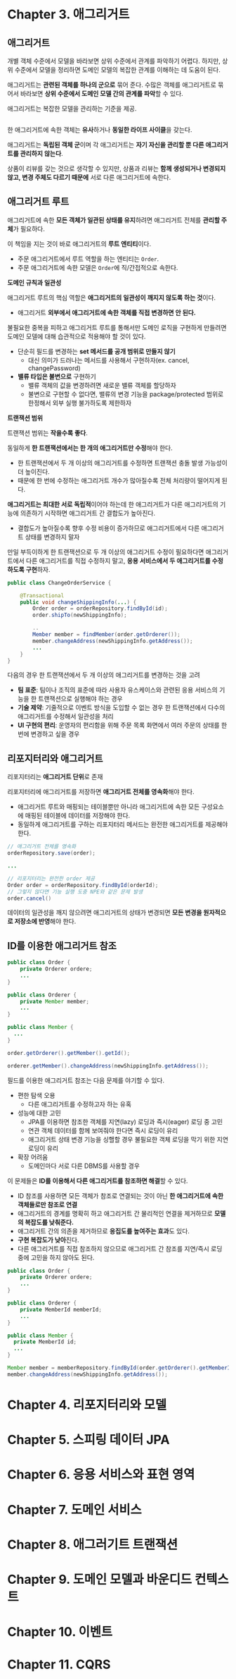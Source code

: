 # Chapter 3. 애그리거트

## 애그리거트

개별 객체 수준에서 모델을 바라보면 상위 수준에서 관계를 파악하기 어렵다. 하지만, 상위 수준에서 모델을 정리하면 도메인 모델의 복잡한 관계를 이해하는 데 도움이 된다.

애그리거트는 **관련된 객체를 하나의 군으로** 묶어 준다. 수많은 객체를 애그리거트로 묶어서 바라보면 **상위 수준에서 도메인 모델 간의 관계를 파악**할 수 있다.

애그리거트는 복잡한 모델을 관리하는 기준을 제공.

<figure><img src="../../.gitbook/assets/ddd-start/aggregate.jpg" alt=""><figcaption></figcaption></figure>

한 애그리거트에 속한 객체는 **유사**하거나 **동일한 라이프 사이클**을 갖는다.

애그리거트는 **독립된 객체 군**이며 각 애그리거트는 **자기 자신을 관리할 뿐 다른 애그리거트를 관리하지 않는다**.

상품이 리뷰를 갖는 것으로 생각할 수 있지만, 상품과 리뷰는 **함께 생성되거나 변경되지 않고, 변경 주체도 다르기 때문에** 서로 다른 애그리거트에 속한다.

## 애그리거트 루트

애그리거트에 속한 **모든 객체가 일관된 상태를 유지**하려면 애그리거트 전체를 **관리할 주체**가 필요하다.

이 책임을 지는 것이 바로 애그리거트의 **루트 엔티티**이다.

- 주문 애그리거트에서 루트 역할을 하는 엔티티는 `Order`.
- 주문 애그리거트에 속한 모델은 `Order`에 직/간접적으로 속한다.

**도메인 규칙과 일관성**

애그리거트 루트의 핵심 역할은 **애그리거트의 일관성이 깨지지 않도록 하는 것**이다.
- 애그리거트 **외부에서 애그리거트에 속한 객체를 직접 변경하면 안 된다.**

불필요한 중복을 피하고 애그리거트 루트를 통해서만 도메인 로직을 구현하게 만들려면 도메인 모델에 대해 습관적으로 적용해야 할 것이 있다.
- 단순히 필드를 변경하는 **set 메서드를 공개 범위로 만들지 않기**
  - 대신 의미가 드러나는 메서드를 사용해서 구현하자(ex. cancel, changePassword)
- **밸류 타입은 불변으로** 구현하기
  - 밸류 객체의 값을 변경하려면 새로운 밸류 객체를 할당하자
  - 불변으로 구현할 수 없다면, 밸류의 변경 기능을 package/protected 범위로 한정해서 외부 실행 불가하도록 제한하자

**트랜잭션 범위**

트랜잭션 범위는 **작을수록 좋다**.

동일하게 **한 트랜잭션에서는 한 개의 애그리거트만 수정**해야 한다.
- 한 트랜잭션에서 두 개 이상의 애그리거트를 수정하면 트랜잭션 충돌 발생 가능성이 더 높이진다.
- 때문에 한 번에 수정하는 애그리거트 개수가 많아질수록 전체 처리량이 떨어지게 된다.

**애그리거트는 최대한 서로 독립적**이어야 하는데 한 애그리거트가 다른 애그리거트의 기능에 의존하기 시작하면 애그리거트 간 결합도가 높아진다.
- 결합도가 높아질수록 향후 수정 비용이 증가하므로 애그리거트에서 다른 애그리거트 상태를 변경하지 말자

만일 부득이하게 한 트랜잭션으로 두 개 이상의 애그리거트 수정이 필요하다면 애그리거트에서 다른 애그리거트를 직접 수정하지 말고, **응용 서비스에서 두 애그리거트를 수정하도록 구현**하자.

```java
public class ChangeOrderService {

    @Transactional
    public void changeShippingInfo(...) {
        Order order = orderRepository.findById(id);
        order.shipTo(newShippingInfo);

        ..
        Member member = findMember(order.getOrderer());
        member.changeAddress(newShippingInfo.getAddress());
        ...
    }
}
```

다음의 경우 한 트랜잭션에서 두 개 이상의 애그리거트를 변경하는 것을 고려
- **팀 표준**: 팀이나 조직의 표준에 따라 사용자 유스케이스와 관련된 응용 서비스의 기능을 한 트랜잭션으로 실행해야 하는 경우
- **기술 제약**: 기줄적으로 이벤트 방식을 도입할 수 없는 경우 한 트랜잭션에서 다수의 애그리거트를 수정해서 일관성을 처리
- **UI 구현의 편리**: 운영자의 편리함을 위해 주문 목록 화면에서 여러 주문의 상태를 한 번에 변경하고 싶을 경우

## 리포지터리와 애그리거트

리포지터리는 **애그리거트 단위**로 존재

리포지터리에 애그리거트를 저장하면 **애그리거트 전체를 영속화**해야 한다.
- 애그리거트 루트와 매핑되는 테이블뿐만 아니라 애그리거트에 속한 모든 구성요소에 매핑된 테이블에 데이터를 저장해야 한다.
- 동일하게 애그리거트를 구하는 리포지터리 메서드는 완전한 애그리거트를 제공해야 한다.

```java
// 애그리거트 전체를 영속화
orderRepository.save(order);

...

// 리포지터리는 완전한 order 제공
Order order = orderRepository.findById(orderId);
// 그렇지 않다면 기능 실행 도중 NPE와 같은 문제 발생
order.cancel()
```

데이터의 일관성을 깨지 않으려면 애그리거트의 상태가 변경되면 **모든 변경을 원자적으로 저장소에 반영**해야 한다.

## ID를 이용한 애그리거트 참조

```java
public class Order {
    private Orderer ordere;
    ...
}

public class Orderer {
    private Member member;
    ...
}

public class Member {
  ...
}

order.getOrderer().getMember().getId();

orderer.getMember().changeAddress(newShippingInfo.getAddress());
```

필드를 이용한 애그리거트 참조는 다음 문제를 야기할 수 있다.
- 편한 탐색 오용
  - 다른 애그리거트를 수정하고자 하는 유혹
- 성능에 대한 고민
  - JPA를 이용하면 참조한 객체를 지연(lazy) 로딩과 즉시(eager) 로딩 중 고민
  - 연관 객체 데이터를 함께 보여줘야 한다면 즉시 로딩이 유리
  - 애그리거트 상태 변경 기능을 싱핼할 경우 불필요한 객체 로딩을 막기 위한 지연 로딩이 유리
- 확장 어려움
  - 도메인마다 서로 다른 DBMS를 사용할 경우

이 문제들은 **ID를 이용해서 다른 애그리거트를 참조하면 해결**할 수 있다.
- ID 참조를 사용하면 모든 객체가 참조로 연결되는 것이 아닌 **한 애그리거트에 속한 객체들로만 참조로 연결**
- 애그리거트의 경계를 명확히 하고 애그리거트 간 물리적인 연결을 제거하므로 **모델의 복잡도를 낮춰준다.**
- 애그리거트 간의 의존을 제거하므로 **응집도를 높여주는 효과**도 있다.
- **구현 복잡도가 낮아**진다.
- 다른 애그리거트를 직접 참조하지 않으므로 애그리거트 간 참조를 지연/즉시 로딩 중에 고민을 하지 않아도 된다.

```java
public class Order {
    private Orderer ordere;
    ...
}

public class Orderer {
    private MemberId memberId;
    ...
}

public class Member {
  private MemberId id;
  ...
}

Member member = memberRepository.findById(order.getOrderer().getMemberId());
member.changeAddress(newShippingInfo.getAddress());
```












# Chapter 4. 리포지터리와 모델

# Chapter 5. 스피링 데이터 JPA

# Chapter 6. 응용 서비스와 표현 영역

# Chapter 7. 도메인 서비스

# Chapter 8. 애그러기트 트랜잭션

# Chapter 9. 도메인 모델과 바운디드 컨텍스트

# Chapter 10. 이벤트

# Chapter 11. CQRS